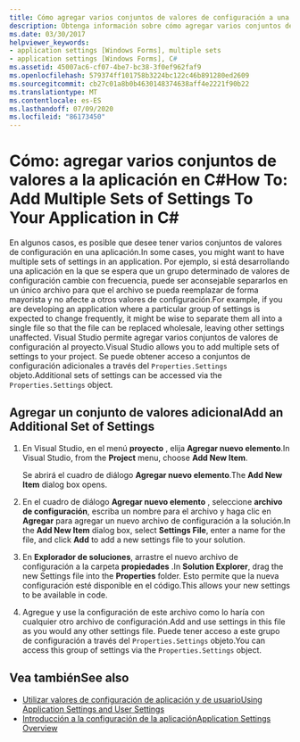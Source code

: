 ```yaml
---
title: Cómo agregar varios conjuntos de valores de configuración a una aplicación en C#
description: Obtenga información sobre cómo agregar varios conjuntos de valores de Windows Forms a la aplicación en C# mediante Visual Studio.
ms.date: 03/30/2017
helpviewer_keywords:
- application settings [Windows Forms], multiple sets
- application settings [Windows Forms], C#
ms.assetid: 45007ac6-cf07-4be7-bc38-3f0ef962faf9
ms.openlocfilehash: 579374ff101758b3224bc122c46b891280ed2609
ms.sourcegitcommit: cb27c01a8b0b4630148374638aff4e2221f90b22
ms.translationtype: MT
ms.contentlocale: es-ES
ms.lasthandoff: 07/09/2020
ms.locfileid: "86173450"
---
```

# <a name="how-to-add-multiple-sets-of-settings-to-your-application-in-c"></a><span data-ttu-id="e07ea-103">Cómo: agregar varios conjuntos de valores a la aplicación en C\#</span><span class="sxs-lookup"><span data-stu-id="e07ea-103">How To: Add Multiple Sets of Settings To Your Application in C\#</span></span>

<span data-ttu-id="e07ea-104">En algunos casos, es posible que desee tener varios conjuntos de valores de configuración en una aplicación.</span><span class="sxs-lookup"><span data-stu-id="e07ea-104">In some cases, you might want to have multiple sets of settings in an application.</span></span> <span data-ttu-id="e07ea-105">Por ejemplo, si está desarrollando una aplicación en la que se espera que un grupo determinado de valores de configuración cambie con frecuencia, puede ser aconsejable separarlos en un único archivo para que el archivo se pueda reemplazar de forma mayorista y no afecte a otros valores de configuración.</span><span class="sxs-lookup"><span data-stu-id="e07ea-105">For example, if you are developing an application where a particular group of settings is expected to change frequently, it might be wise to separate them all into a single file so that the file can be replaced wholesale, leaving other settings unaffected.</span></span> <span data-ttu-id="e07ea-106">Visual Studio permite agregar varios conjuntos de valores de configuración al proyecto.</span><span class="sxs-lookup"><span data-stu-id="e07ea-106">Visual Studio allows you to add multiple sets of settings to your project.</span></span> <span data-ttu-id="e07ea-107">Se puede obtener acceso a conjuntos de configuración adicionales a través del `Properties.Settings` objeto.</span><span class="sxs-lookup"><span data-stu-id="e07ea-107">Additional sets of settings can be accessed via the `Properties.Settings` object.</span></span>

## <a name="add-an-additional-set-of-settings"></a><span data-ttu-id="e07ea-108">Agregar un conjunto de valores adicional</span><span class="sxs-lookup"><span data-stu-id="e07ea-108">Add an Additional Set of Settings</span></span>

1. <span data-ttu-id="e07ea-109">En Visual Studio, en el menú **proyecto** , elija **Agregar nuevo elemento**.</span><span class="sxs-lookup"><span data-stu-id="e07ea-109">In Visual Studio, from the **Project** menu, choose **Add New Item**.</span></span>

   <span data-ttu-id="e07ea-110">Se abrirá el cuadro de diálogo **Agregar nuevo elemento**.</span><span class="sxs-lookup"><span data-stu-id="e07ea-110">The **Add New Item** dialog box opens.</span></span>

2. <span data-ttu-id="e07ea-111">En el cuadro de diálogo **Agregar nuevo elemento** , seleccione **archivo de configuración**, escriba un nombre para el archivo y haga clic en **Agregar** para agregar un nuevo archivo de configuración a la solución.</span><span class="sxs-lookup"><span data-stu-id="e07ea-111">In the **Add New Item** dialog box, select **Settings File**, enter a name for the file, and click **Add** to add a new settings file to your solution.</span></span>

3. <span data-ttu-id="e07ea-112">En **Explorador de soluciones**, arrastre el nuevo archivo de configuración a la carpeta **propiedades** .</span><span class="sxs-lookup"><span data-stu-id="e07ea-112">In **Solution Explorer**, drag the new Settings file into the **Properties** folder.</span></span> <span data-ttu-id="e07ea-113">Esto permite que la nueva configuración esté disponible en el código.</span><span class="sxs-lookup"><span data-stu-id="e07ea-113">This allows your new settings to be available in code.</span></span>

4. <span data-ttu-id="e07ea-114">Agregue y use la configuración de este archivo como lo haría con cualquier otro archivo de configuración.</span><span class="sxs-lookup"><span data-stu-id="e07ea-114">Add and use settings in this file as you would any other settings file.</span></span> <span data-ttu-id="e07ea-115">Puede tener acceso a este grupo de configuración a través del `Properties.Settings` objeto.</span><span class="sxs-lookup"><span data-stu-id="e07ea-115">You can access this group of settings via the `Properties.Settings` object.</span></span>

## <a name="see-also"></a><span data-ttu-id="e07ea-116">Vea también</span><span class="sxs-lookup"><span data-stu-id="e07ea-116">See also</span></span>

- [<span data-ttu-id="e07ea-117">Utilizar valores de configuración de aplicación y de usuario</span><span class="sxs-lookup"><span data-stu-id="e07ea-117">Using Application Settings and User Settings</span></span>](using-application-settings-and-user-settings.md)
- [<span data-ttu-id="e07ea-118">Introducción a la configuración de la aplicación</span><span class="sxs-lookup"><span data-stu-id="e07ea-118">Application Settings Overview</span></span>](application-settings-overview.md)
